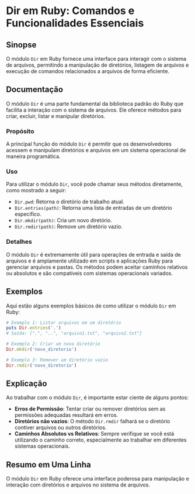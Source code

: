 <!--
Meta Description: # Dir em Ruby: Comandos e Funcionalidades Essenciais ## Sinopse O módulo `Dir` em Ruby fornece uma interface para interagir com o sistema de arquivos,...
Meta Keywords: dir, arquivos, módulo, diretório, ruby
-->

# Dir em Ruby: Comandos e Funcionalidades Essenciais

## Sinopse
O módulo `Dir` em Ruby fornece uma interface para interagir com o sistema de arquivos, permitindo a manipulação de diretórios, listagem de arquivos e execução de comandos relacionados a arquivos de forma eficiente.

## Documentação
O módulo `Dir` é uma parte fundamental da biblioteca padrão do Ruby que facilita a interação com o sistema de arquivos. Ele oferece métodos para criar, excluir, listar e manipular diretórios.

### Propósito
A principal função do módulo `Dir` é permitir que os desenvolvedores acessem e manipulam diretórios e arquivos em um sistema operacional de maneira programática.

### Uso
Para utilizar o módulo `Dir`, você pode chamar seus métodos diretamente, como mostrado a seguir:

- `Dir.pwd`: Retorna o diretório de trabalho atual.
- `Dir.entries(path)`: Retorna uma lista de entradas de um diretório específico.
- `Dir.mkdir(path)`: Cria um novo diretório.
- `Dir.rmdir(path)`: Remove um diretório vazio.

### Detalhes
O módulo `Dir` é extremamente útil para operações de entrada e saída de arquivos e é amplamente utilizado em scripts e aplicações Ruby para gerenciar arquivos e pastas. Os métodos podem aceitar caminhos relativos ou absolutos e são compatíveis com sistemas operacionais variados.

## Exemplos
Aqui estão alguns exemplos básicos de como utilizar o módulo `Dir` em Ruby:

```ruby
# Exemplo 1: Listar arquivos em um diretório
puts Dir.entries('.')
# Saída: [".", "..", "arquivo1.txt", "arquivo2.txt"]

# Exemplo 2: Criar um novo diretório
Dir.mkdir('novo_diretorio')

# Exemplo 3: Remover um diretório vazio
Dir.rmdir('novo_diretorio')
```

## Explicação
Ao trabalhar com o módulo `Dir`, é importante estar ciente de alguns pontos:

- **Erros de Permissão**: Tentar criar ou remover diretórios sem as permissões adequadas resultará em erros.
- **Diretórios não vazios**: O método `Dir.rmdir` falhará se o diretório contiver arquivos ou outros diretórios.
- **Caminhos Absolutos vs Relativos**: Sempre verifique se você está utilizando o caminho correto, especialmente ao trabalhar em diferentes sistemas operacionais.

## Resumo em Uma Linha
O módulo `Dir` em Ruby oferece uma interface poderosa para manipulação e interação com diretórios e arquivos no sistema de arquivos.